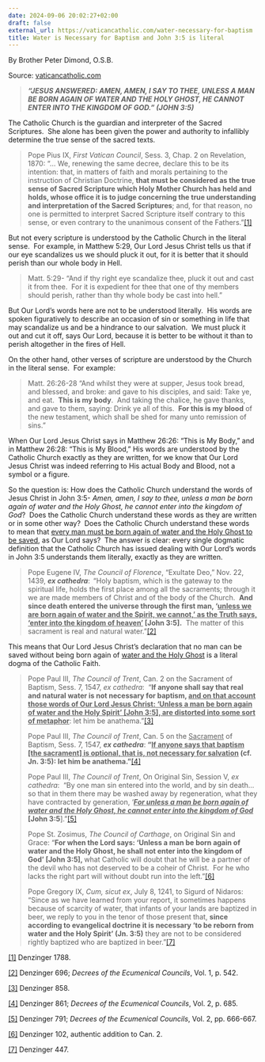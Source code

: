 ```yaml
---
date: 2024-09-06 20:02:27+02:00
draft: false
external_url: https://vaticancatholic.com/water-necessary-for-baptism
title: Water is Necessary for Baptism and John 3:5 is literal
---
```





By Brother Peter Dimond, O.S.B.

Source: [vaticancatholic.com](https://vaticancatholic.com/water-necessary-for-baptism)


<blockquote>
<p><strong><em>“JESUS ANSWERED: AMEN, AMEN, I SAY TO THEE, UNLESS A MAN BE BORN AGAIN OF WATER AND THE HOLY GHOST, HE CANNOT ENTER INTO THE KINGDOM OF GOD.” (JOHN 3:5)</em></strong></p>
</blockquote>
<p>The Catholic Church is the guardian and interpreter of the Sacred Scriptures.  She alone has been given the power and authority to infallibly determine the true sense of the sacred texts.</p>
<blockquote>
<p>Pope Pius IX, <em>First Vatican Council</em>, Sess. 3, Chap. 2 on Revelation, 1870: “… We, renewing the same decree, declare this to be its intention: that, in matters of faith and morals pertaining to the instruction of Christian Doctrine, <strong>that must be considered as the true sense of Sacred Scripture which Holy Mother Church has held and holds, whose office it is to judge concerning the true understanding and interpretation of the Sacred Scriptures</strong>; and, for that reason, no one is permitted to interpret Sacred Scripture itself contrary to this sense, or even contrary to the unanimous consent of the Fathers.”<a href="#_edn1" name="_ednref1">[1]</a></p>
</blockquote>
<p>But not every scripture is understood by the Catholic Church in the literal sense.  For example, in Matthew 5:29, Our Lord Jesus Christ tells us that if our eye scandalizes us we should pluck it out, for it is better that it should perish than our whole body in Hell. </p>
<blockquote>
<p>Matt. 5:29- “And if thy right eye scandalize thee, pluck it out and cast it from thee.  For it is expedient for thee that one of thy members should perish, rather than thy whole body be cast into hell.”</p>
</blockquote>
<p>But Our Lord’s words here are not to be understood literally.  His words are spoken figuratively to describe an occasion of sin or something in life that may scandalize us and be a hindrance to our salvation.  We must pluck it out and cut it off, says Our Lord, because it is better to be without it than to perish altogether in the fires of Hell.</p>
<p>On the other hand, other verses of scripture are understood by the Church in the literal sense.  For example:</p>
<blockquote>
<p>Matt. 26:26-28 “And whilst they were at supper, Jesus took bread, and blessed, and broke: and gave to his disciples, and said: Take ye, and eat.  <strong>This is my body</strong>.  And taking the chalice, he gave thanks, and gave to them, saying: Drink ye all of this.  <strong>For this is my blood</strong> of the new testament, which shall be shed for many unto remission of sins.”</p>
</blockquote>
<p>When Our Lord Jesus Christ says in Matthew 26:26: “This is My Body,” and in Matthew 26:28: “This is My Blood,” His words are understood by the Catholic Church exactly as they are written, for we know that Our Lord Jesus Christ was indeed referring to His actual Body and Blood, not a symbol or a figure. </p>
<p>So the question is: How does the Catholic Church understand the words of Jesus Christ in John 3:5- <em>Amen, amen, I say to thee, unless a man be born again of water and the Holy Ghost, he cannot enter into the kingdom of God</em>?  Does the Catholic Church understand these words as they are written or in some other way?  Does the Catholic Church understand these words to mean that <u>every man must be born again of water and the Holy Ghost to be saved</u>, as Our Lord says?  The answer is clear: every single dogmatic definition that the Catholic Church has issued dealing with Our Lord’s words in John 3:5 understands them literally, exactly as they are written.</p>
<blockquote>
<p>Pope Eugene IV, <em>The Council of Florence</em>, “Exultate Deo,” Nov. 22, 1439, <strong><em>ex cathedra</em></strong>:<strong>  </strong>“Holy baptism, which is the gateway to the spiritual life, holds the first place among all the sacraments; through it we are made members of Christ and of the body of the Church.  <strong>And since death entered the universe through the first man, ‘<u>unless we are born again of water and the Spirit, we cannot,’ as the Truth says, ‘enter into the kingdom of heaven’</u> [John 3:5].</strong>  The matter of this sacrament is real and natural water.”<a href="#_edn2" name="_ednref2">[2]</a></p>
</blockquote>
<p>This means that Our Lord Jesus Christ’s declaration that no man can be saved without being born again of <u>water and the Holy Ghost</u> is a literal dogma of the Catholic Faith.</p>
<blockquote>
<p>Pope Paul III, <em>The Council of Trent</em>, Can. 2 on the Sacrament of Baptism, Sess. 7, 1547, <em>ex cathedra</em>:  “<strong>If anyone shall say that real and natural water is not necessary for baptism, <u>and on that account those words of Our Lord Jesus Christ: ‘Unless a man be born again of water and the Holy Spirit’ [John 3:5], are distorted into some sort of metaphor</u></strong>: let him be anathema.”<a href="#_edn3" name="_ednref3">[3]</a></p>
<p>Pope Paul III, <em>The Council of Trent</em>, Can. 5 on the <u>Sacrament</u> of Baptism, Sess. 7, 1547, <strong><em>ex cathedra</em></strong>: <strong>“<u>If anyone says that baptism [the sacrament] is optional, that is, not necessary for salvation</u> (cf. Jn. 3:5): let him be anathema.”</strong><a href="#_edn4" name="_ednref4">[4]</a></p>
<p>Pope Paul III, <em>The Council of Trent</em>, On Original Sin, Session V, <em>ex cathedra</em>:  “By one man sin entered into the world, and by sin death... so that in them there may be washed away by regeneration, what they have contracted by generation, ‘<strong><em><u>For unless a man be born again of water and the Holy Ghost, he cannot enter into the kingdom of God</u></em> [John 3:5</strong>].”<a href="#_edn5" name="_ednref5">[5]</a></p>
<p>Pope St. Zosimus, <em>The Council of Carthage</em>, on Original Sin and Grace: “<strong>For when the Lord says: ‘Unless a man be born again of water and the Holy Ghost, he shall not enter into the kingdom of God’ [John 3:5], </strong>what Catholic will doubt that he will be a partner of the devil who has not deserved to be a coheir of Christ.  For he who lacks the right part will without doubt run into the left.”<a href="#_edn6" name="_ednref6">[6]</a></p>
<p>Pope Gregory IX, <em>Cum, sicut ex</em>, July 8, 1241, to Sigurd of Nidaros: “Since as we have learned from your report, it sometimes happens because of scarcity of water, that infants of your lands are baptized in beer, we reply to you in the tenor of those present that, <strong>since according to evangelical doctrine it is necessary ‘to be reborn from water and the Holy Spirit’ (Jn. 3:5)</strong> they are not to be considered rightly baptized who are baptized in beer.”<a href="#_edn7" name="_ednref7">[7]</a></p>
</blockquote>
<div class="footnotes">
<div>
<p><a href="#_ednref1" name="_edn1">[1]</a> Denzinger 1788.</p>
</div>
<div>
<p><a href="#_ednref2" name="_edn2">[2]</a> Denzinger 696; <em>Decrees of the Ecumenical Councils</em>, Vol. 1, p. 542.</p>
</div>
<div>
<p><a href="#_ednref3" name="_edn3">[3]</a> Denzinger 858.</p>
</div>
<div>
<p><a href="#_ednref4" name="_edn4">[4]</a> Denzinger 861; <em>Decrees of the Ecumenical Councils</em>, Vol. 2, p. 685.</p>
</div>
<div>
<p><a href="#_ednref5" name="_edn5">[5]</a> Denzinger 791; <em>Decrees of the Ecumenical Councils</em>, Vol. 2, pp. 666-667.</p>
</div>
<div>
<p><a href="#_ednref6" name="_edn6">[6]</a> Denzinger 102, authentic addition to Can. 2.</p>
</div>
<div>
<p><a href="#_ednref7" name="_edn7">[7]</a> Denzinger 447.</p>
</div>
</div>
</div>

